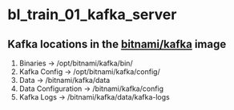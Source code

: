 # bl_train_01_kafka_server

## Kafka locations in the [bitnami/kafka](https://hub.docker.com/r/bitnami/kafka) image

1. Binaries -> /opt/bitnami/kafka/bin/
2. Kafka Config -> /opt/bitnami/kafka/config/
3. Data -> /bitnami/kafka/data
4. Data Configuration -> /bitnami/kafka/config
5. Kafka Logs -> /bitnami/kafka/data/kafka-logs

